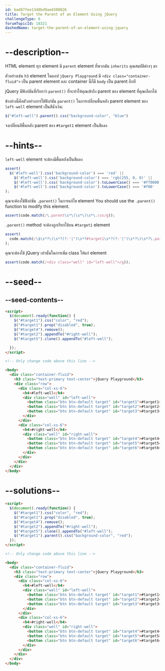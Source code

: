```yaml
---
id: bad87fee1348bd9aed308826
title: Target the Parent of an Element Using jQuery
challengeType: 6
forumTopicId: 18321
dashedName: target-the-parent-of-an-element-using-jquery
---
```


# --description--

HTML element ทุก element มี `parent` element ที่พวกมัน `inherits` คุณสมบัติต่างๆ มา

ตัวอย่างเช่น `h3` element ในแอป `jQuery Playground` มี `<div class="container-fluid">` เป็น parent element และ container นี้ก็มี `body` เป็น parent อีกที

jQuery มีฟังก์ชันที่เรียกว่า `parent()` ที่จะทำให้คุณเข้าถึง parent ของ element ที่คุณเลือกได้

ข้างล่างนี้คือตัวอย่างการใช้ฟังก์ชัน `parent()` ในการเปลี่ยนพื้นหลัง parent element ของ `left-well` element เป็นสีน้ำเงิน:

```js
$("#left-well").parent().css("background-color", "blue")
```

จงเปลี่ยนสีพื้นหลัง parent ของ `#target1` element เป็นสีแดง

# --hints--

`left-well` element จะต้องมีพื้นหลังเป็นสีแดง

```js
assert(
  $('#left-well').css('background-color') === 'red' ||
    $('#left-well').css('background-color') === 'rgb(255, 0, 0)' ||
    $('#left-well').css('background-color').toLowerCase() === '#ff0000' ||
    $('#left-well').css('background-color').toLowerCase() === '#f00'
);
```

คุณจะต้องใช้ฟังก์ชัน `.parent()` ในการแก้ไข element
You should use the `.parent()` function to modify this element.

```js
assert(code.match(/\.parent\s*\(\s*\)\s*\.css/g));
```

`.parent()` method จะต้องถูกเรียกใช้บน `#target1` element

```js
assert(
  code.match(/\$\s*?\(\s*?(?:'|")\s*?#target1\s*?(?:'|")\s*?\)\s*?\.parent/gi)
);
```

คุณจะต้องใช้ jQuery เท่านั้นในการเพิ่ม class ให้แก่ element

```js
assert(code.match(/<div class="well" id="left-well">/g));
```

# --seed--

## --seed-contents--

```html
<script>
  $(document).ready(function() {
    $("#target1").css("color", "red");
    $("#target1").prop("disabled", true);
    $("#target4").remove();
    $("#target2").appendTo("#right-well");
    $("#target5").clone().appendTo("#left-well");

  });
</script>

<!-- Only change code above this line -->

<body>
  <div class="container-fluid">
    <h3 class="text-primary text-center">jQuery Playground</h3>
    <div class="row">
      <div class="col-xs-6">
        <h4>#left-well</h4>
        <div class="well" id="left-well">
          <button class="btn btn-default target" id="target1">#target1</button>
          <button class="btn btn-default target" id="target2">#target2</button>
          <button class="btn btn-default target" id="target3">#target3</button>
        </div>
      </div>
      <div class="col-xs-6">
        <h4>#right-well</h4>
        <div class="well" id="right-well">
          <button class="btn btn-default target" id="target4">#target4</button>
          <button class="btn btn-default target" id="target5">#target5</button>
          <button class="btn btn-default target" id="target6">#target6</button>
        </div>
      </div>
    </div>
  </div>
</body>
```

# --solutions--

```html
<script>
  $(document).ready(function() {
    $("#target1").css("color", "red");
    $("#target1").prop("disabled", true);
    $("#target4").remove();
    $("#target2").appendTo("#right-well");
    $("#target5").clone().appendTo("#left-well");
    $("#target1").parent().css("background-color", "red");
  });
</script>

<!-- Only change code above this line -->

<body>
  <div class="container-fluid">
    <h3 class="text-primary text-center">jQuery Playground</h3>
    <div class="row">
      <div class="col-xs-6">
        <h4>#left-well</h4>
        <div class="well" id="left-well">
          <button class="btn btn-default target" id="target1">#target1</button>
          <button class="btn btn-default target" id="target2">#target2</button>
          <button class="btn btn-default target" id="target3">#target3</button>
        </div>
      </div>
      <div class="col-xs-6">
        <h4>#right-well</h4>
        <div class="well" id="right-well">
          <button class="btn btn-default target" id="target4">#target4</button>
          <button class="btn btn-default target" id="target5">#target5</button>
          <button class="btn btn-default target" id="target6">#target6</button>
        </div>
      </div>
    </div>
  </div>
</body>
```
